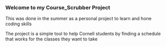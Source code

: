 ### Welcome to my Course_Scrubber Project

This was done in the summer as a personal project to learn and hone coding skills

The project is a simple tool to help Cornell students by finding a schedule that works for the classes they want to take